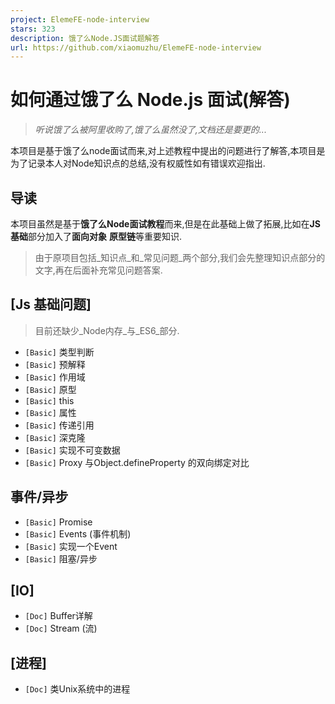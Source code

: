 ```yaml
---
project: ElemeFE-node-interview
stars: 323
description: 饿了么Node.JS面试题解答
url: https://github.com/xiaomuzhu/ElemeFE-node-interview
---
```


如何通过饿了么 Node.js 面试(解答)
======================

> _听说饿了么被阿里收购了,饿了么虽然没了,文档还是要更的..._

本项目是基于饿了么node面试而来,对上述教程中提出的问题进行了解答,本项目是为了记录本人对Node知识点的总结,没有权威性如有错误欢迎指出.

导读
--

本项目虽然是基于**饿了么Node面试教程**而来,但是在此基础上做了拓展,比如在**JS基础**部分加入了**面向对象** **原型链**等重要知识.

> 由于原项目包括_知识点_和_常见问题_两个部分,我们会先整理知识点部分的文字,再在后面补充常见问题答案.

\[Js 基础问题\]
-----------

> 目前还缺少_Node内存_与_ES6_部分.

-   `[Basic]` 类型判断
-   `[Basic]` 预解释
-   `[Basic]` 作用域
-   `[Basic]` 原型
-   `[Basic]` this
-   `[Basic]` 属性
-   `[Basic]` 传递引用
-   `[Basic]` 深克隆
-   `[Basic]` 实现不可变数据
-   `[Basic]` Proxy 与Object.defineProperty 的双向绑定对比

事件/异步
-----

-   `[Basic]` Promise
-   `[Basic]` Events (事件机制)
-   `[Basic]` 实现一个Event
-   `[Basic]` 阻塞/异步

\[IO\]
------

-   `[Doc]` Buffer详解
-   `[Doc]` Stream (流)

\[进程\]
------

-   `[Doc]` 类Unix系统中的进程
